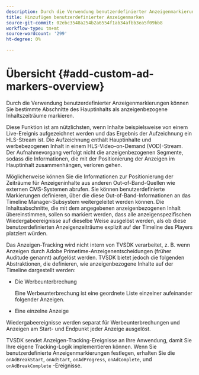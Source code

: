 ```yaml
---
description: Durch die Verwendung benutzerdefinierter Anzeigenmarkierungen können Sie bestimmte Abschnitte des Hauptinhalts als anzeigenbezogene Inhaltszeiträume markieren.
title: Hinzufügen benutzerdefinierter Anzeigenmarken
source-git-commit: 02ebc3548a254b2a6554f1ab34afbb3ea5f09bb8
workflow-type: tm+mt
source-wordcount: '299'
ht-degree: 0%

---
```


# Übersicht {#add-custom-ad-markers-overview}

Durch die Verwendung benutzerdefinierter Anzeigenmarkierungen können Sie bestimmte Abschnitte des Hauptinhalts als anzeigenbezogene Inhaltszeiträume markieren.

Diese Funktion ist am nützlichsten, wenn Inhalte beispielsweise von einem Live-Ereignis aufgezeichnet werden und das Ergebnis der Aufzeichnung ein HLS-Stream ist. Die Aufzeichnung enthält Hauptinhalte und werbebezogenen Inhalt in einem HLS-Video-on-Demand (VOD)-Stream. Der Aufnahmevorgang verfolgt nicht die anzeigenbezogenen Segmente, sodass die Informationen, die mit der Positionierung der Anzeigen im Hauptinhalt zusammenhängen, verloren gehen.

Möglicherweise können Sie die Informationen zur Positionierung der Zeiträume für Anzeigeninhalte aus anderen Out-of-Band-Quellen wie externen CMS-Systemen abrufen. Sie können benutzerdefinierte Markierungen definieren, über die diese Out-of-Band-Informationen an das Timeline Manager-Subsystem weitergeleitet werden können. Die Inhaltsabschnitte, die mit dem angegebenen anzeigenbezogenen Inhalt übereinstimmen, sollen so markiert werden, dass alle anzeigenspezifischen Wiedergabeereignisse auf dieselbe Weise ausgelöst werden, als ob diese benutzerdefinierten Anzeigenzeiträume explizit auf der Timeline des Players platziert würden.

Das Anzeigen-Tracking wird nicht intern von TVSDK verarbeitet, z. B. wenn Anzeigen durch Adobe Primetime-Anzeigenentscheidungen (früher Auditude genannt) aufgelöst werden. TVSDK bietet jedoch die folgenden Abstraktionen, die definieren, wie anzeigenbezogene Inhalte auf der Timeline dargestellt werden:

* Die Werbeunterbrechung

  Eine Werbeunterbrechung ist eine geordnete Liste einzelner aufeinander folgender Anzeigen.
* Eine einzelne Anzeige

Wiedergabeereignisse werden separat für Werbeunterbrechungen und Anzeigen am Start- und Endpunkt jeder Anzeige ausgelöst.

TVSDK sendet Anzeigen-Tracking-Ereignisse an Ihre Anwendung, damit Sie Ihre eigene Tracking-Logik implementieren können. Wenn Sie benutzerdefinierte Anzeigenmarkierungen festlegen, erhalten Sie die `onAdBreakStart`, `onAdStart`, `onAdProgress`, `onAdComplete`, und `onAdBreakComplete` -Ereignisse.
